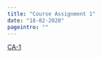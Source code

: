 ```yaml
---
title: "Course Assignment 1"
date: "18-02-2020"
pageintro: ""
---
```


<!--BEGIN ca ##-->

[CA-1](https://docs.google.com/document/d/12hKo2N_VAHISCKVAxdqMpeiKGDSJajBzHJ182bHUdPU/edit?usp=sharing)

<!--END ca ##-->
